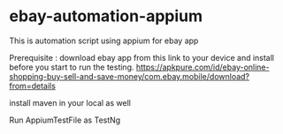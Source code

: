 # ebay-automation-appium

This is automation script using appium for ebay app

Prerequisite :
download ebay app from this link to your device and install before you start to run the testing.
https://apkpure.com/id/ebay-online-shopping-buy-sell-and-save-money/com.ebay.mobile/download?from=details

install maven in your local as well

Run AppiumTestFile as TestNg
